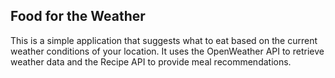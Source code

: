 ## Food for the Weather
This is a simple application that suggests what to eat based on the current weather conditions of your location. It uses
the OpenWeather API to retrieve weather data and the Recipe API to provide meal recommendations. 